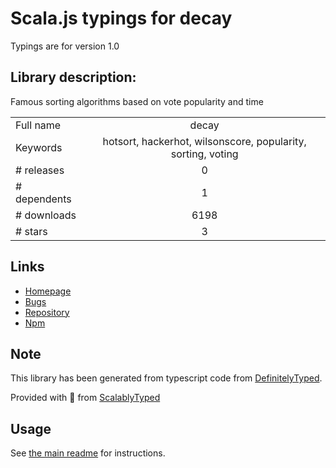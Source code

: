 
# Scala.js typings for decay

Typings are for version 1.0

## Library description:
Famous sorting algorithms based on vote popularity and time

|                    |                 |
| ------------------ | :-------------: |
| Full name          | decay |
| Keywords           | hotsort, hackerhot, wilsonscore, popularity, sorting, voting |
| # releases         | 0 |
| # dependents       | 1 |
| # downloads        | 6198 |
| # stars            | 3 |

## Links
- [Homepage](https://github.com/clux/decay#readme)
- [Bugs](https://github.com/clux/decay/issues)
- [Repository](https://github.com/clux/decay)
- [Npm](https://www.npmjs.com/package/decay)
    


## Note
This library has been generated from typescript code from [DefinitelyTyped](https://definitelytyped.org).

Provided with :purple_heart: from [ScalablyTyped](https://github.com/oyvindberg/ScalablyTyped)

## Usage
See [the main readme](../../readme.md) for instructions.



